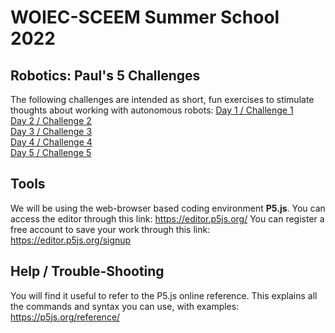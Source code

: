 # WOIEC-SCEEM Summer School 2022

## Robotics: Paul's 5 Challenges

The following challenges are intended as short, fun exercises to stimulate thoughts about working with autonomous robots:
<a href="">Day 1 / Challenge 1</a><br>
<a href="">Day 2 / Challenge 2</a><br>
<a href="">Day 3 / Challenge 3</a><br>
<a href="">Day 4 / Challenge 4</a><br>
<a href="">Day 5 / Challenge 5</a><br>

## Tools

We will be using the web-browser based coding environment **P5.js**.
You can access the editor through this link: <a href="https://editor.p5js.org/">https://editor.p5js.org/</a>
You can register a free account to save your work through this link: <a href="https://editor.p5js.org/signup">https://editor.p5js.org/signup</a>

## Help / Trouble-Shooting

You will find it useful to refer to the P5.js online reference.  This explains all the commands and syntax you can use, with examples:
<a href="https://p5js.org/reference/">https://p5js.org/reference/</a>
